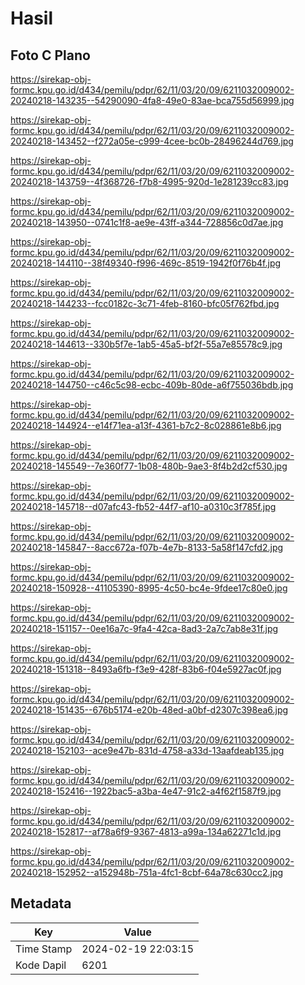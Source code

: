 # Hasil

## Foto C Plano

https://sirekap-obj-formc.kpu.go.id/d434/pemilu/pdpr/62/11/03/20/09/6211032009002-20240218-143235--54290090-4fa8-49e0-83ae-bca755d56999.jpg

https://sirekap-obj-formc.kpu.go.id/d434/pemilu/pdpr/62/11/03/20/09/6211032009002-20240218-143452--f272a05e-c999-4cee-bc0b-28496244d769.jpg

https://sirekap-obj-formc.kpu.go.id/d434/pemilu/pdpr/62/11/03/20/09/6211032009002-20240218-143759--4f368726-f7b8-4995-920d-1e281239cc83.jpg

https://sirekap-obj-formc.kpu.go.id/d434/pemilu/pdpr/62/11/03/20/09/6211032009002-20240218-143950--0741c1f8-ae9e-43ff-a344-728856c0d7ae.jpg

https://sirekap-obj-formc.kpu.go.id/d434/pemilu/pdpr/62/11/03/20/09/6211032009002-20240218-144110--38f49340-f996-469c-8519-1942f0f76b4f.jpg

https://sirekap-obj-formc.kpu.go.id/d434/pemilu/pdpr/62/11/03/20/09/6211032009002-20240218-144233--fcc0182c-3c71-4feb-8160-bfc05f762fbd.jpg

https://sirekap-obj-formc.kpu.go.id/d434/pemilu/pdpr/62/11/03/20/09/6211032009002-20240218-144613--330b5f7e-1ab5-45a5-bf2f-55a7e85578c9.jpg

https://sirekap-obj-formc.kpu.go.id/d434/pemilu/pdpr/62/11/03/20/09/6211032009002-20240218-144750--c46c5c98-ecbc-409b-80de-a6f755036bdb.jpg

https://sirekap-obj-formc.kpu.go.id/d434/pemilu/pdpr/62/11/03/20/09/6211032009002-20240218-144924--e14f71ea-a13f-4361-b7c2-8c028861e8b6.jpg

https://sirekap-obj-formc.kpu.go.id/d434/pemilu/pdpr/62/11/03/20/09/6211032009002-20240218-145549--7e360f77-1b08-480b-9ae3-8f4b2d2cf530.jpg

https://sirekap-obj-formc.kpu.go.id/d434/pemilu/pdpr/62/11/03/20/09/6211032009002-20240218-145718--d07afc43-fb52-44f7-af10-a0310c3f785f.jpg

https://sirekap-obj-formc.kpu.go.id/d434/pemilu/pdpr/62/11/03/20/09/6211032009002-20240218-145847--8acc672a-f07b-4e7b-8133-5a58f147cfd2.jpg

https://sirekap-obj-formc.kpu.go.id/d434/pemilu/pdpr/62/11/03/20/09/6211032009002-20240218-150928--41105390-8995-4c50-bc4e-9fdee17c80e0.jpg

https://sirekap-obj-formc.kpu.go.id/d434/pemilu/pdpr/62/11/03/20/09/6211032009002-20240218-151157--0ee16a7c-9fa4-42ca-8ad3-2a7c7ab8e31f.jpg

https://sirekap-obj-formc.kpu.go.id/d434/pemilu/pdpr/62/11/03/20/09/6211032009002-20240218-151318--8493a6fb-f3e9-428f-83b6-f04e5927ac0f.jpg

https://sirekap-obj-formc.kpu.go.id/d434/pemilu/pdpr/62/11/03/20/09/6211032009002-20240218-151435--676b5174-e20b-48ed-a0bf-d2307c398ea6.jpg

https://sirekap-obj-formc.kpu.go.id/d434/pemilu/pdpr/62/11/03/20/09/6211032009002-20240218-152103--ace9e47b-831d-4758-a33d-13aafdeab135.jpg

https://sirekap-obj-formc.kpu.go.id/d434/pemilu/pdpr/62/11/03/20/09/6211032009002-20240218-152416--1922bac5-a3ba-4e47-91c2-a4f62f1587f9.jpg

https://sirekap-obj-formc.kpu.go.id/d434/pemilu/pdpr/62/11/03/20/09/6211032009002-20240218-152817--af78a6f9-9367-4813-a99a-134a62271c1d.jpg

https://sirekap-obj-formc.kpu.go.id/d434/pemilu/pdpr/62/11/03/20/09/6211032009002-20240218-152952--a152948b-751a-4fc1-8cbf-64a78c630cc2.jpg


## Metadata

| Key        | Value               |
| ---------- | ------------------- |
| Time Stamp | 2024-02-19 22:03:15 |
| Kode Dapil | 6201                |



